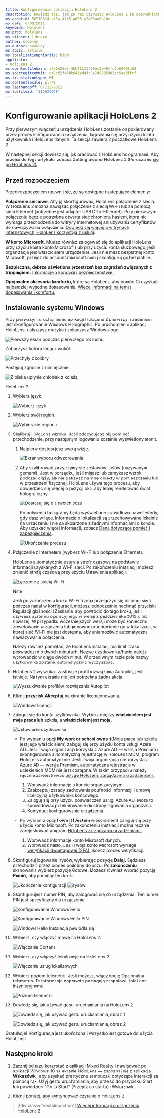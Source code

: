 ```yaml
---
title: Konfigurowanie aplikacji HoloLens 2
description: Dowiedz się, jak po raz pierwszy HoloLens 2 za pośrednictwem sieci Wi-Fi przy użyciu konta Microsoft (MSA) lub Azure Active Directory (AAD).
ms.assetid: 507305f4-e85a-47c5-a055-a3400ae8a10e
ms.date: 6/09/2021
keywords: Hololens
ms.prod: hololens
ms.sitesec: library
author: scooley
ms.author: scooley
ms.topic: article
ms.localizationpriority: high
appliesto:
- HoloLens 2
ms.openlocfilehash: a5c0e28eff9bb71135309ec5e484fc5b88f02d08
ms.sourcegitcommit: c43cd2f450b643ad4fc8e749235d03ec5aa3ffcf
ms.translationtype: MT
ms.contentlocale: pl-PL
ms.lasthandoff: 07/12/2021
ms.locfileid: "113636679"
---
```

# <a name="set-up-your-hololens-2"></a>Konfigurowanie aplikacji HoloLens 2

Przy pierwszym włączeniu urządzenia HoloLens zostanie on pokierowany przez proces konfigurowania urządzenia, logowania się przy użyciu konta użytkownika i HoloLens danych.  Ta sekcja zawiera 2 początkowe HoloLens 2.

W następnej sekcji dowiesz się, jak pracować z HoloLens hologramami. Aby przejść do tego artykułu, zobacz Getting around HoloLens 2 (Poruszanie [się po HoloLens 2).](hololens2-basic-usage.md)

## <a name="before-you-start"></a>Przed rozpoczęciem

Przed rozpoczęciem upewnij się, że są dostępne następujące elementy:

**Połączenie sieciowe**. Aby ją skonfigurować, HoloLens połączenie z siecią. W HoloLens 2 można nawiązać połączenie z siecią Wi-Fi lub za pomocą sieci Ethernet (potrzebny jest adapter USB C-to-Ethernet). Przy pierwszym połączeniu będzie potrzebna otwarta sieć chroniona hasłem, która nie wymaga przechodzenia do witryny internetowej ani używania certyfikatów do nawiązywania połączenia. [Dowiedz się więcej o witrynach internetowych, HoloLens korzystają z usługi](hololens-offline.md).

**W konto Microsoft**. Musisz również zalogować się do aplikacji HoloLens przy użyciu konta konto Microsoft (lub przy użyciu konta służbowego, jeśli organizacja jest właścicielem urządzenia). Jeśli nie masz bezpłatnej konto Microsoft, przejdź do account.microsoft.com [i](https://account.microsoft.com) skonfiguruj go bezpłatnie.

**Bezpieczna, dobrze oświetlona przestrzeń bez zagrożeń związanych z trippingiem.** [Informacje o kondycji i bezpieczeństwie.](https://go.microsoft.com/fwlink/p/?LinkId=746661)

**Opcjonalne akcesoria komfortu,** które są HoloLens, aby pomóc Ci uzyskać najbardziej wygodne dopasowanie. [Więcej informacji na temat dopasowania i komfortu.](hololens2-setup.md#adjust-fit)

## <a name="set-up-windows"></a>Instalowanie systemu Windows

Przy pierwszym uruchomieniu aplikacji HoloLens 2 pierwszym zadaniem jest skonfigurowanie Windows Holographic.  Po uruchomieniu aplikacji HoloLens, usłyszysz muzyka i zobaczysz Windows logo.

![Pierwszy ekran podczas pierwszego rozruchu](images/01-magic-moment.png)

Zobaczysz kolibra lecąca wokół.

![Przechyły z kolibry](images/hummingbird-1.png)

Postępuj zgodnie z nim ręcznie.

![Z bliska upłynie chłoniak z koladą](images/hummingbird-2.png)

HoloLens 2:

1. Wybierz język.

    ![Wybierz język](images/04-language.png)

1. Wybierz swój region.

    ![Wybieranie regionu](images/05-region.png)

1. Skalibruj HoloLens wzroku.  Jeśli zdecydujesz się pominąć przechodzenie, przy następnym logowaniu zostanie wyświetlony monit. 

    1. Najpierw dostosujesz swoją wizję.
    
        ![Ekran wyboru odwzorowania](images/06-et-corners.png)

    2. Aby skalibrować, przyjrzymy się zestawowi celów (nazywanym gemami). Jest w porządku, jeśli migasz lub zamykasz wzrok podczas ciąży, ale nie patrzysz na inne obiekty w pomieszczeniu lub w przestrzeni fizycznej. HoloLens używa tego procesu, aby dowiedzieć się więcej o pozycji oka, aby lepiej renderować świat holograficzny. 

        ![Dostosuj się dla twoich oczu](images/07-adjust-eyes.png)

        Po połyceniu hologramy będą wyświetlane prawidłowo nawet wtedy, gdy dasz w łące. Informacje o lokalizacji są przechowywane lokalnie na urządzeniu i nie są skojarzone z żadnymi informacjami o koncie. Aby uzyskać więcej informacji, zobacz [Dane dotyczące pomięć i zabezpieczenia](hololens-calibration.md#calibration-data-and-security).

        ![Ukończenie procesu](images/calibration-complete.png)

1. Połączenie z Internetem (wybierz Wi-Fi lub połączenie Ethernet).

     HoloLens automatycznie ustawia strefę czasową na podstawie informacji uzyskanych z Wi-Fi sieci. Po zakończeniu instalacji możesz zmienić strefę czasową przy użyciu Ustawienia aplikacji.

    ![Łączenie z siecią Wi-Fi](images/11-network.png)

    > [!NOTE] 
    > Jeśli po zakończeniu kroku Wi-Fi trzeba przełączyć się do innej sieci podczas nadal  w konfiguracji, możesz jednocześnie nacisnąć przyciski Regulacji głośności i Zasilanie, aby powrócić do tego kroku, jeśli używasz systemu operacyjnego w wersji z października 2019 r. lub nowszej.  W przypadku wcześniejszych wersji [](hololens-recovery.md) może być konieczne zresetowanie urządzenia lub ponowne uruchomienie go w lokalizacji, w której sieć Wi-Fi nie jest dostępna, aby uniemożliwić automatyczne nawiązywanie połączenia.
    > 
    > Należy również pamiętać, że HoloLens instalacji ma limit czasu poświadczeń o dwóch minutach. Nazwę użytkownika/hasło należy wprowadzić w ciągu dwóch minut. W przeciwnym razie pole nazwy użytkownika zostanie automatycznie wyczyszone.

1. HoloLens 2 wyszuka i zastosuje profil rozwiązania Autopilot, jeśli istnieje. Na tym ekranie nie jest potrzebna żadna akcja.
 
    ![Wyszukiwanie profilów rozwiązania Autopilot](images/autopilot-profile-search.png) 

1. Kliknij **przycisk Akceptuj** na ekranie licencjonowania.

    ![Windows licencji](images/windows-license-agreement.png)

1. Zaloguj się do konta użytkownika. Wybierz między **właścicielem jest moja praca lub** szkoła, a **właścicielem jest moja .**

    ![Ustawianie użytkownika](images/13-device-owner.png)
    - Po wybraniu opcji **My work or school owns it**(Moja praca lub szkoła jest jego właścicielem) zaloguj się przy użyciu konta usługi Azure AD. Jeśli Twoja organizacja korzysta z Azure AD — wersja Premium i skonfigurowała automatyczną rejestrację w HoloLens MDM, program HoloLens automatycznie. Jeśli Twoja organizacja nie korzysta z Azure AD — wersja Premium, automatyczna rejestracja w uciekierach MDM nie jest dostępna. W takim przypadku należy ręcznie zarejestrować [usługę HoloLens zarządzania urządzeniami.](hololens-enroll-mdm.md#different-ways-to-enroll)

        1. Wprowadź informacje o koncie organizacyjnym.
        1. Zaakceptuj zasady zachowania poufności informacji i umowę licencyjną użytkownika końcowego.
        1. Zaloguj się przy użyciu poświadczeń usługi Azure AD. Może to spowodować przekierowanie do strony logowania organizacji.
        1. Kontynuuj konfigurowanie urządzenia.

    - Po wybraniu opcji **I own it (Jestem** właścicielem) zaloguj się przy użyciu konto Microsoft. Po zakończeniu instalacji można ręcznie zarejestrować program [HoloLens zarządzania urządzeniami.](hololens-enroll-mdm.md#different-ways-to-enroll)

        1. Wprowadź informacje konto Microsoft danych.
        2. Wprowadź hasło. Jeśli Twoja konto Microsoft wymaga [weryfikacji dwuetapowej (2FA),](https://blogs.technet.microsoft.com/microsoft_blog/2013/04/17/microsoft-account-gets-more-secure/)ukończ proces weryfikacji.

        
1. Skonfiguruj logowanie irysów, wybierając pozycję **Dalej.** Będziesz przechodzić przez proces podobny do oczu. Po **zakończeniu** skanowania wybierz pozycję Gotowe. Możesz również wybrać pozycję **Pomiń,** aby pominąć ten krok.
    
    ![Ukończenie konfiguracji ](images/setup-iris.png) ![ irysów](images/iris-setup-complete.png) 
     
  
1. Skonfigurujesz numer PIN, aby zalogować się do urządzenia. Ten numer PIN jest specyficzny dla urządzenia. 

    ![Konfigurowanie Windows Hello](images/setup-windows-hello.png)

    ![Konfigurowanie Windows Hello PIN](images/windows-hello-pin.png)

    ![Windows Hello Instalacja powiodła się](images/windows-hello-successful.png) 
    
1. Wybierz, czy włączyć mowę na HoloLens 2.

    ![Włączanie Cortana](images/22-do-more-with-voice.png)

1. Wybierz, czy włączyć lokalizację na HoloLens 2.
    
    ![Włączanie usług lokalizowych](images/setup-location-services.png)

1. Wybierz poziom telemetrii. Jeśli możesz, włącz opcję Opcjonalna telemetria. Te informacje naprawdę pomagają zespołowi HoloLens inżynieryjnemu.

     ![Poziom telemetrii](images/24-telemetry.png)

1. Dowiedz się, jak używać gestu uruchamiania na HoloLens 2.

     ![Dowiedz się, jak używać gestu uruchamiania, obraz 1](images/26-01-startmenu-learning.png)

     ![Dowiedz się, jak używać gestu uruchamiania, obraz 2](images/26-02-startmenu-learning.png)

Gratulacje!  Konfiguracja jest ukończona i wszystko jest gotowe do użycia HoloLens!

## <a name="next-steps"></a>Następne kroki

1. Zacznij od razu korzystać z aplikacji Mixed Reality i nawigować po aplikacji Windows 10 na ekranie HoloLens — zapoznaj się z aplikacją **Wskazówki,** aby uzyskać praktyczne samouczki dotyczące interakcji za pomocą rąk. Użyj gestu uruchamiania, aby przejść do przycisku Start lub powiedzieć "Go to Start" (Przejdź do startu) i Wskazówki.

1. Kliknij poniżej, aby kontynuować czytanie o HoloLens 2.

> [!div class="nextstepaction"]
> [Więcej informacji o urządzeniu HoloLens 2](hololens2-basic-usage.md)
